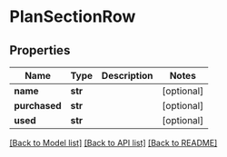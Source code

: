 # PlanSectionRow

## Properties
Name | Type | Description | Notes
------------ | ------------- | ------------- | -------------
**name** | **str** |  | [optional] 
**purchased** | **str** |  | [optional] 
**used** | **str** |  | [optional] 

[[Back to Model list]](../README.md#documentation-for-models) [[Back to API list]](../README.md#documentation-for-api-endpoints) [[Back to README]](../README.md)

